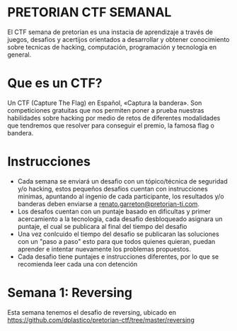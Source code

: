 # PRETORIAN CTF SEMANAL
El CTF semana de pretorian es una instacia de aprendizaje a través de juegos, desafios y acertijos orientados a desarrollar y obtener conocimiento sobre tecnicas de hacking, computación, programación y tecnología en general.

# Que es un CTF?

Un CTF (Capture The Flag) en Español, «Captura la bandera». Son competiciones gratuitas que nos permiten poner a prueba nuestras habilidades sobre hacking por medio de retos de diferentes modalidades que tendremos que resolver para conseguir el premio, la famosa flag o bandera.

# Instrucciones

- Cada semana se enviará un desafio con un tópico/técnica de seguridad y/o hacking, estos pequeños desafios cuentan con instrucciones minimas, apuntando al ingenio de cada participante, los resultados y/o banderas deben enviarse a renato.garreton@pretorian-ti.com.
- Los desafos cuentan con un puntaje basado en dificultas y primer acercamiento a la tecnología, cada desafio desbloqueado asignara un puntaje, el cual se publicara al final del tiempo del desafio
- Una vez conlcuido el tiempo del desafio se publicaran las soluciones con un "paso a paso" esto para que todos quienes quieran, puedan aprender e intentar nuevamente los problemas propuestos.
- Cada desafio tiene puntajes e instrucciones diferentes, por lo que se recomienda leer cada una con detención

# Semana 1: Reversing

Esta semana tenemos el desafio de reversing, ubicado en https://github.com/dplastico/pretorian-ctf/tree/master/reversing
